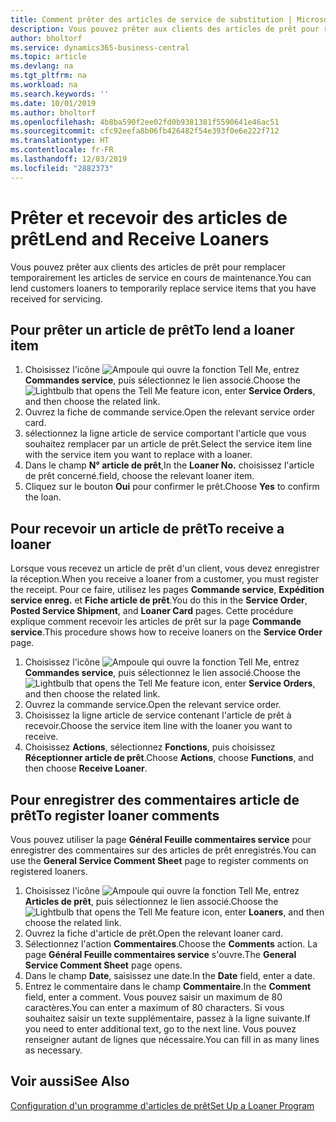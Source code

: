 ```yaml
---
title: Comment prêter des articles de service de substitution | Microsoft Docs
description: Vous pouvez prêter aux clients des articles de prêt pour remplacer temporairement les articles de service en cours de maintenance.
author: bholtorf
ms.service: dynamics365-business-central
ms.topic: article
ms.devlang: na
ms.tgt_pltfrm: na
ms.workload: na
ms.search.keywords: ''
ms.date: 10/01/2019
ms.author: bholtorf
ms.openlocfilehash: 4b8ba590f2ee02fd0b9381381f5590641e46ac51
ms.sourcegitcommit: cfc92eefa8b06fb426482f54e393f0e6e222f712
ms.translationtype: HT
ms.contentlocale: fr-FR
ms.lasthandoff: 12/03/2019
ms.locfileid: "2882373"
---
```

# <a name="lend-and-receive-loaners"></a><span data-ttu-id="fa060-103">Prêter et recevoir des articles de prêt</span><span class="sxs-lookup"><span data-stu-id="fa060-103">Lend and Receive Loaners</span></span>
<span data-ttu-id="fa060-104">Vous pouvez prêter aux clients des articles de prêt pour remplacer temporairement les articles de service en cours de maintenance.</span><span class="sxs-lookup"><span data-stu-id="fa060-104">You can lend customers loaners to temporarily replace service items that you have received for servicing.</span></span>  
  
## <a name="to-lend-a-loaner-item"></a><span data-ttu-id="fa060-105">Pour prêter un article de prêt</span><span class="sxs-lookup"><span data-stu-id="fa060-105">To lend a loaner item</span></span>    
1. <span data-ttu-id="fa060-106">Choisissez l'icône ![Ampoule qui ouvre la fonction Tell Me](media/ui-search/search_small.png "Dites-moi ce que vous voulez faire"), entrez **Commandes service**, puis sélectionnez le lien associé.</span><span class="sxs-lookup"><span data-stu-id="fa060-106">Choose the ![Lightbulb that opens the Tell Me feature](media/ui-search/search_small.png "Tell me what you want to do") icon, enter **Service Orders**, and then choose the related link.</span></span>  
2. <span data-ttu-id="fa060-107">Ouvrez la fiche de commande service.</span><span class="sxs-lookup"><span data-stu-id="fa060-107">Open the relevant service order card.</span></span>  
3. <span data-ttu-id="fa060-108">sélectionnez la ligne article de service comportant l'article que vous souhaitez remplacer par un article de prêt.</span><span class="sxs-lookup"><span data-stu-id="fa060-108">Select the service item line with the service item you want to replace with a loaner.</span></span>  
4. <span data-ttu-id="fa060-109">Dans le champ **N° article de prêt**,</span><span class="sxs-lookup"><span data-stu-id="fa060-109">In the **Loaner No.**</span></span> <span data-ttu-id="fa060-110">choisissez l'article de prêt concerné.</span><span class="sxs-lookup"><span data-stu-id="fa060-110">field, choose the relevant loaner item.</span></span>  
5. <span data-ttu-id="fa060-111">Cliquez sur le bouton **Oui** pour confirmer le prêt.</span><span class="sxs-lookup"><span data-stu-id="fa060-111">Choose **Yes** to confirm the loan.</span></span>  

## <a name="to-receive-a-loaner"></a><span data-ttu-id="fa060-112">Pour recevoir un article de prêt</span><span class="sxs-lookup"><span data-stu-id="fa060-112">To receive a loaner</span></span>  
<span data-ttu-id="fa060-113">Lorsque vous recevez un article de prêt d'un client, vous devez enregistrer la réception.</span><span class="sxs-lookup"><span data-stu-id="fa060-113">When you receive a loaner from a customer, you must register the receipt.</span></span> <span data-ttu-id="fa060-114">Pour ce faire, utilisez les pages **Commande service**, **Expédition service enreg.** et **Fiche article de prêt**.</span><span class="sxs-lookup"><span data-stu-id="fa060-114">You do this in the **Service Order**, **Posted Service Shipment**, and **Loaner Card** pages.</span></span> <span data-ttu-id="fa060-115">Cette procédure explique comment recevoir les articles de prêt sur la page **Commande service**.</span><span class="sxs-lookup"><span data-stu-id="fa060-115">This procedure shows how to receive loaners on the **Service Order** page.</span></span>  
  
1. <span data-ttu-id="fa060-116">Choisissez l'icône ![Ampoule qui ouvre la fonction Tell Me](media/ui-search/search_small.png "Dites-moi ce que vous voulez faire"), entrez **Commandes service**, puis sélectionnez le lien associé.</span><span class="sxs-lookup"><span data-stu-id="fa060-116">Choose the ![Lightbulb that opens the Tell Me feature](media/ui-search/search_small.png "Tell me what you want to do") icon, enter **Service Orders**, and then choose the related link.</span></span>  
2. <span data-ttu-id="fa060-117">Ouvrez la commande service.</span><span class="sxs-lookup"><span data-stu-id="fa060-117">Open the relevant service order.</span></span>  
3. <span data-ttu-id="fa060-118">Choisissez la ligne article de service contenant l'article de prêt à recevoir.</span><span class="sxs-lookup"><span data-stu-id="fa060-118">Choose the service item line with the loaner you want to receive.</span></span>  
4. <span data-ttu-id="fa060-119">Choisissez **Actions**, sélectionnez **Fonctions**, puis choisissez **Réceptionner article de prêt**.</span><span class="sxs-lookup"><span data-stu-id="fa060-119">Choose **Actions**, choose **Functions**, and then choose **Receive Loaner**.</span></span>  

## <a name="to-register-loaner-comments"></a><span data-ttu-id="fa060-120">Pour enregistrer des commentaires article de prêt</span><span class="sxs-lookup"><span data-stu-id="fa060-120">To register loaner comments</span></span>  
<span data-ttu-id="fa060-121">Vous pouvez utiliser la page **Général Feuille commentaires service** pour enregistrer des commentaires sur des articles de prêt enregistrés.</span><span class="sxs-lookup"><span data-stu-id="fa060-121">You can use the **General Service Comment Sheet** page to register comments on registered loaners.</span></span>  
  
1. <span data-ttu-id="fa060-122">Choisissez l'icône ![Ampoule qui ouvre la fonction Tell Me](media/ui-search/search_small.png "Dites-moi ce que vous voulez faire"), entrez **Articles de prêt**, puis sélectionnez le lien associé.</span><span class="sxs-lookup"><span data-stu-id="fa060-122">Choose the ![Lightbulb that opens the Tell Me feature](media/ui-search/search_small.png "Tell me what you want to do") icon, enter **Loaners**, and then choose the related link.</span></span>  
2. <span data-ttu-id="fa060-123">Ouvrez la fiche d'article de prêt.</span><span class="sxs-lookup"><span data-stu-id="fa060-123">Open the relevant loaner card.</span></span>  
3. <span data-ttu-id="fa060-124">Sélectionnez l'action **Commentaires**.</span><span class="sxs-lookup"><span data-stu-id="fa060-124">Choose the **Comments** action.</span></span> <span data-ttu-id="fa060-125">La page **Général Feuille commentaires service** s'ouvre.</span><span class="sxs-lookup"><span data-stu-id="fa060-125">The **General Service Comment Sheet** page opens.</span></span>  
4. <span data-ttu-id="fa060-126">Dans le champ **Date**, saisissez une date.</span><span class="sxs-lookup"><span data-stu-id="fa060-126">In the **Date** field, enter a date.</span></span>  
5. <span data-ttu-id="fa060-127">Entrez le commentaire dans le champ **Commentaire**.</span><span class="sxs-lookup"><span data-stu-id="fa060-127">In the **Comment** field, enter a comment.</span></span> <span data-ttu-id="fa060-128">Vous pouvez saisir un maximum de 80 caractères.</span><span class="sxs-lookup"><span data-stu-id="fa060-128">You can enter a maximum of 80 characters.</span></span> <span data-ttu-id="fa060-129">Si vous souhaitez saisir un texte supplémentaire, passez à la ligne suivante.</span><span class="sxs-lookup"><span data-stu-id="fa060-129">If you need to enter additional text, go to the next line.</span></span> <span data-ttu-id="fa060-130">Vous pouvez renseigner autant de lignes que nécessaire.</span><span class="sxs-lookup"><span data-stu-id="fa060-130">You can fill in as many lines as necessary.</span></span>  
  
## <a name="see-also"></a><span data-ttu-id="fa060-131">Voir aussi</span><span class="sxs-lookup"><span data-stu-id="fa060-131">See Also</span></span>  
[<span data-ttu-id="fa060-132">Configuration d'un programme d'articles de prêt</span><span class="sxs-lookup"><span data-stu-id="fa060-132">Set Up a Loaner Program</span></span>](service-how-setup-loaner-program.md)   
